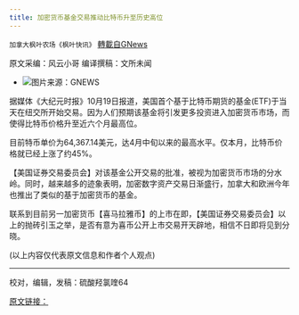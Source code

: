 ```yaml
---
title: 加密货币基金交易推动比特币升至历史高位
---
```

`加拿大枫叶农场《枫叶快讯》` [轉載自GNews](https://gnews.org/zh-hans/1608324/)

原文采编：风云小哥 编译撰稿：文所未闻

- ![](https://assets.gnews.org/wp-content/uploads/2021/10/a.png)图片来源：GNEWS


据媒体《大纪元时报》10月19日报道，美国首个基于比特币期货的基金(ETF)于当天在纽交所开始交易。因为人们预期该基金将引发更多投资进入加密货币市场，而使得比特币价格升至近六个月最高位。

目前特币单价为64,367.14美元，达4月中旬以来的最高水平。仅本月，比特币价格就已经上涨了约45%。

【美国证券交易委员会】对该基金公开交易的批准，被视为加密货币市场的分水岭。同时，越来越多的迹象表明，加密数字资产交易日渐盛行，加拿大和欧洲今年也推出了类似的基于加密货币的基金。

联系到目前另一加密货币【喜马拉雅币】的上市在即，【美国证券交易委员会】以上的抛砖引玉之举，是否有意为喜币公开上市交易开天辟地，相信不日即将见到分晓。

(以上内容仅代表原文信息和作者个人观点)

* * *

校对，编辑，发稿：硫酸羟氯喹64

[原文链接：](https://www.theepochtimes.com/us-futures-based-bitcoin-etf-rises-in-first-day-of-trading-bitcoin-nears-record_4058139.html)
